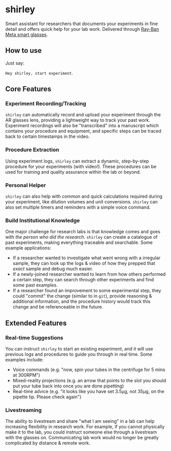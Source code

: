 # shirley

Smart assistant for researchers that documents your experiments in fine detail and offers quick help for your lab work. Delivered through [Ray-Ban Meta smart glasses](https://www.ray-ban.com/canada/en/ray-ban-meta-smart-glasses).

## How to use

Just say:

`Hey shirley, start experiment`.

## Core Features

### Experiment Recording/Tracking

`shirley` can automatically record and upload your experiment through the AR glasses lens, providing a lightweight way to track your past work. Experiment recordings will also be "transcribed" into a manuscript which contains your procedure and equipment, and specific steps can be traced back to certain timestamps in the video.

### Procedure Extraction

Using experiment logs, `shirley` can extract a dynamic, step-by-step procedure for your experiments (with video!). These procedures can be used for training and quality assurance within the lab or beyond.

### Personal Helper

`shirley` can also help with common and quick calculations required during your experiment, like dilution volumes and unit conversions. `shirley` can also set multiple timers and reminders with a simple voice command.

### Build Institutional Knowledge

One major challenge for research labs is that knowledge comes and goes with *the person who did the research*. `shirley` can create a catalogue of past experiments, making everything traceable and searchable. Some example applications:

- If a researcher wanted to investigate what went wrong with a irregular sample, they can look up the logs & video of how they prepped that *exact* sample and debug much easier.
- If a newly-joined researcher wanted to learn from how others performed a certain step, they can search through other experiments and find some past examples.
- If a researcher found an improvement to some experimental step, they could "commit" the change (similar to in `git`), provide reasoning & additional information, and the procedure history would track this change and be referenceable in the future.

## Extended Features

### Real-time Suggestions

You can instruct `shirley` to start an existing experiment, and it will use previous logs and procedures to guide you through in real time. Some examples include:

- Voice commands (e.g. "now, spin your tubes in the centrifuge for 5 mins at 300RPM")
- Mixed-reality projections (e.g. an arrow that points to the slot you should put your tube back into once you are done pipetting)
- Real-time advice (e.g. "it looks like you have set 3.5µg, not 35µg, on the pipette tip. Please check again")

### Livestreaming

The ability to livestream and share "what I am seeing" in a lab can help increasing flexibility in research work. For example, if you cannot physically make it to the lab, you could instruct someone else through a livestream with the glasses on. Communicating lab work would no longer be greatly complicated by distance & remote work.

